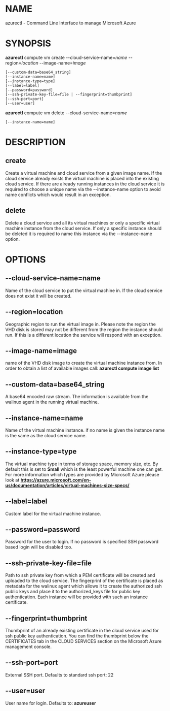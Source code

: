 # NAME

azurectl - Command Line Interface to manage Microsoft Azure

# SYNOPSIS

__azurectl__ compute vm create --cloud-service-name=*name* --region=*location* --image-name=*image*

    [--custom-data=base64_string]
    [--instance-name=name]
    [--instance-type=type]
    [--label=label]
    [--password=password]
    [--ssh-private-key-file=file | --fingerprint=thumbprint]
    [--ssh-port=port]
    [--user=user]

__azurectl__ compute vm delete --cloud-service-name=*name*

    [--instance-name=name]

# DESCRIPTION

## __create__

Create a virtual machine and cloud service from a given image name. If the cloud service already exists the virtual machine is placed into the existing cloud service. If there are already running instances in the cloud service it is required to choose a unique name via the --instance-name option to avoid name conflicts which would result in an exception.

## __delete__

Delete a cloud service and all its virtual machines or only a specific virtual machine instance from the cloud service. If only a specific instance should be deleted it is required to name this instance via the --instance-name option.

# OPTIONS

## __--cloud-service-name=name__

Name of the cloud service to put the virtual machine in. If the cloud service does not exist it will be created.

## __--region=location__

Geographic region to run the virtual image in. Please note the region the VHD disk is stored may not be different from the region the instance should run. If this is a different location the service will respond with an exception.

## __--image-name=image__

name of the VHD disk image to create the virtual machine instance from. In order to obtain a list of available images call: __azurectl compute image list__

## __--custom-data=base64_string__

A base64 encoded raw stream. The information is available from the walinux agent in the running virtual machine.

## __--instance-name=name__

Name of the virtual machine instance. if no name is given the instance name is the same as the cloud service name.

## __--instance-type=type__

The virtual machine type in terms of storage space, memory size, etc. By default this is set to __Small__ which is the least powerful machine one can get. For more information which types are provided by Microsoft Azure please look at __https://azure.microsoft.com/en-us/documentation/articles/virtual-machines-size-specs/__

## __--label=label__

Custom label for the virtual machine instance.

## __--password=password__

Password for the user to login. If no password is specified SSH password based login will be disabled too.

## __--ssh-private-key-file=file__

Path to ssh private key from which a PEM certificate will be created and uploaded to the cloud service. The fingerprint of the certificate is placed as metadata for the walinux agent which allows it to create the authorized ssh public keys and place it to the authorized_keys file for public key authentication. Each instance will be provided with such an instance certificate.

## __--fingerprint=thumbprint__

Thumbprint of an already existing certificate in the cloud service used for ssh public key authentication. You can find the thumbprint below the CERTIFICATES tab in the CLOUD SERVICES section on the Microsoft Azure management console.

## __--ssh-port=port__

External SSH port. Defaults to standard ssh port: 22

## __--user=user__

User name for login. Defaults to: __azureuser__
